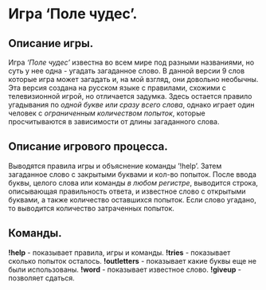 # Игра ‘Поле чудес’.

## Описание игры.

Игра *‘Поле чудес’* известна во всем мире под разными названиями, но суть у нее одна - угадать загаданное слово. В данной версии 9 слов которые игра может загадать и, на мой взгляд, они довольно необычны. Эта версия создана на русском языке с правилами, схожими с телевизионной игрой, но отличается задумка. Здесь остается правило угадывания по *одной букве или сразу всего слова*, однако играет один человек с *ограниченным количеством попыток*, которые просчитываются в зависимости от длины загаданного слова.

## Описание игрового процесса.

Выводятся правила игры и объяснение команды ’!help’. Затем загаданное слово с закрытыми буквами и кол-во попыток. После ввода буквы, целого слова или команды *в любом регистре*, выводится строка, описывающая правильность ответа, и известное слово с открытыми буквами, а также количество оставшихся попыток. Если слово угадано, то выводится количество затраченных попыток.

## Команды.

  **!help** - показывает правила,  игры и  команды.
  **!tries** - показывает сколько попыток осталось.
  **!outletters** - показывает какие буквы еще не были использованы.
  **!word** - показывает известное слово.
  **!giveup** - позволяет сдаться.
